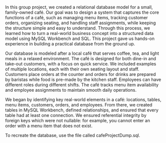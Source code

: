 In this group project, we created a relational database model for a small, family-owned café. Our goal was to design a system that captures the core functions of a café, such as managing menu items, tracking customer orders, organizing seating, and handling staff assignments, while keeping the structure simple and easy to understand. Through this process, we learned how to turn a real-world business concept into a structured data model using MySQL Workbench and SQL. This project gave us hands-on experience in building a practical database from the ground up.

Our database is modeled after a local café that serves coffee, tea, and light meals in a relaxed environment. The café is designed for both dine-in and take-out customers, with a focus on quick service. We included examples of multiple locations, each with their own seating layout and staff. Customers place orders at the counter and orders for drinks are prepared by baristas while food is pre-made by the kitchen staff. Employees can have different roles during different shifts. The café tracks menu item availability and employee assignments to maintain smooth daily operations.

We began by identifying key real-world elements in a café: locations, tables, menu items, customers, orders, and employees. From there, we created tables in MySQL Workbench, defined relationships, and ensured that every table had at least one connection. We ensured referential integrity by foreign keys which were not nullable: for example, you cannot enter an order with a menu item that does not exist.

To recreate the database, use the file called cafeProjectDump.sql. 
